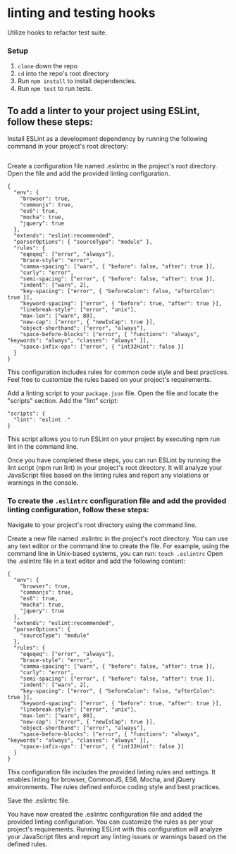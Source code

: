 # linting and testing hooks

Utilize hooks to refactor test suite.

### Setup

1. `clone` down the repo
2. `cd` into the repo's root directory
3. Run `npm install` to install dependencies.
4. Run `npm test` to run tests.

## To add a linter to your project using ESLint, follow these steps:

Install ESLint as a development dependency by running the following command in your project's root directory:
```npm install --save-dev eslint
```

Create a configuration file named .eslintrc in the project's root directory. Open the file and add the provided linting configuration.
```
{
  "env": {
    "browser": true,
    "commonjs": true,
    "es6": true,
    "mocha": true,
    "jquery": true
  },
  "extends": "eslint:recommended",
  "parserOptions": { "sourceType": "module" },
  "rules": {
    "eqeqeq": ["error", "always"],
    "brace-style": "error",
    "comma-spacing": ["warn", { "before": false, "after": true }],
    "curly": "error",
    "semi-spacing": ["error", { "before": false, "after": true }],
    "indent": ["warn", 2],
    "key-spacing": ["error", { "beforeColon": false, "afterColon": true }],
    "keyword-spacing": ["error", { "before": true, "after": true }],
    "linebreak-style": ["error", "unix"],
    "max-len": ["warn", 80],
    "new-cap": ["error", { "newIsCap": true }],
    "object-shorthand": ["error", "always"],
    "space-before-blocks": ["error", { "functions": "always", "keywords": "always", "classes": "always" }],
    "space-infix-ops": ["error", { "int32Hint": false }]
  }
}
```
This configuration includes rules for common code style and best practices. Feel free to customize the rules based on your project's requirements.

Add a linting script to your `package.json` file. Open the file and locate the "scripts" section. Add the "lint" script:
```
"scripts": {
  "lint": "eslint ."
}
```
This script allows you to run ESLint on your project by executing npm run lint in the command line.

Once you have completed these steps, you can run ESLint by running the lint script (npm run lint) in your project's root directory. It will analyze your JavaScript files based on the linting rules and report any violations or warnings in the console.

### To create the `.eslintrc` configuration file and add the provided linting configuration, follow these steps:

Navigate to your project's root directory using the command line.

Create a new file named .eslintrc in the project's root directory. You can use any text editor or the command line to create the file. For example, using the command line in Unix-based systems, you can run:
```touch .eslintrc```
Open the .eslintrc file in a text editor and add the following content:
```
{
  "env": {
    "browser": true,
    "commonjs": true,
    "es6": true,
    "mocha": true,
    "jquery": true
  },
  "extends": "eslint:recommended",
  "parserOptions": {
    "sourceType": "module"
  },
  "rules": {
    "eqeqeq": ["error", "always"],
    "brace-style": "error",
    "comma-spacing": ["warn", { "before": false, "after": true }],
    "curly": "error",
    "semi-spacing": ["error", { "before": false, "after": true }],
    "indent": ["warn", 2],
    "key-spacing": ["error", { "beforeColon": false, "afterColon": true }],
    "keyword-spacing": ["error", { "before": true, "after": true }],
    "linebreak-style": ["error", "unix"],
    "max-len": ["warn", 80],
    "new-cap": ["error", { "newIsCap": true }],
    "object-shorthand": ["error", "always"],
    "space-before-blocks": ["error", { "functions": "always", "keywords": "always", "classes": "always" }],
    "space-infix-ops": ["error", { "int32Hint": false }]
  }
}
```
This configuration file includes the provided linting rules and settings. It enables linting for browser, CommonJS, ES6, Mocha, and jQuery environments. The rules defined enforce coding style and best practices.

Save the .eslintrc file.

You have now created the .eslintrc configuration file and added the provided linting configuration. You can customize the rules as per your project's requirements. Running ESLint with this configuration will analyze your JavaScript files and report any linting issues or warnings based on the defined rules.
